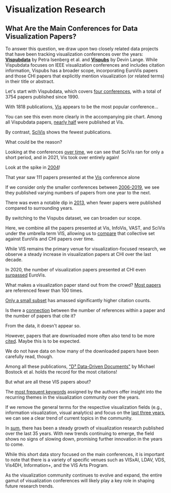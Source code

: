 # Visualization Research

## What Are the Main Conferences for Data Visualization Papers?

To answer this question, we draw upon two closely related data projects that have been tracking visualization conferences over the years: **<a href="https://sites.google.com/site/vispubdata/home">Vispubdata</a>** by Petra Isenberg et al. and **<a href="https://vispubs.com/">Vispubs</a>** by Devin Lange. While Vispubdata focuses on IEEE visualization conferences and includes citation information, Vispubs has a broader scope, incorporating EuroVis papers and those CHI papers that explicitly mention visualization (or related terms) in their title or abstract.

Let's start with Vispubdata, which covers [four conferences](vis/#IEEEvis_countPerConf&col=%23FF00D3&yax=0;2000&line=&ann=&high=), with a total of 3754 papers published since 1990.


With 1818 publications, [Vis](vis/#IEEEvis_countPerConf&col=%23FF00D3&yax=0;2000&line=InfoVis;0.7;Vis;0.8;1898.1;0;1841.1;0&ann=VAST%3B0%3B1866.6%3B0%3B1818&high=Vis;1818) appears to be the most popular conference...


You can see this even more clearly in the accompanying pie chart. Among all Vispubdata papers, [nearly half](vis/#IEEEvis_countPerConf_pie&col=%23FF00D3&line=&ann=&high=) were published at Vis.


By contrast, [SciVis](vis/#IEEEvis_countPerConf_pie&col=%23FF00D3&line=&ann=&high=305;SciVis;305) shows the fewest publications. 

What could be the reason?


Looking at the conferences [over time](vis/#IEEEvis_overTime&col=%23FF00D3&yax=0;179.6&line=&ann=&high=), we can see that SciVis ran for only a short period, and in 2021, Vis took over entirely again!


Look at the spike in [2004](vis/#IEEEvis_overTime&col=%23FF00D3&yax=0;179.6&line=2001;0.8;2003;0.7;169.6;0;172.1;0&ann=2000%3B0.7%3B165.5%3B0%3B174&high=)!


That year saw 111 papers presented at the [Vis](vis/#IEEEvis_overTime&col=%23FF00D3&yax=0;180&line=2002;0.4;2004;0.4;130.5;0;114.9;0&ann=1999%3B0.9%3B130.3%3B0%3BVis%3A%20111&high=2004;111;Vis) conference alone


If we consider only the smaller conferences between [2006-2019](vis/#IEEEvis_smallerConf), we see they published varying numbers of papers from one year to the next.


There was even a notable dip in [2013](vis/#IEEEvis_smallerConf&col=%23FF00D3&yax=0;70&xax=2009;2017&line=2013;0;2013;0;0;0;70;0&ann=&high=2013;31;SciVis), when fewer papers were published compared to surrounding years.


By switching to the Vispubs dataset, we can broaden our scope. 

Here, we combine all the papers presented at Vis, InfoVis, VAST, and SciVis under the umbrella term VIS, allowing us to [compare](vis/#vispubs_overTime) that collective set against EuroVis and CHI papers over time.


While VIS remains the primary venue for visualization-focused research, we observe a steady increase in visualization papers at CHI over the last decade. 

In 2020, the number of visualization papers presented at CHI even [surpassed](vis/#vispubs_overTime&col=%23FF00D3&yax=0;180&xax=2006;2024&line=2019.98;0;2019.99;0;0;0;180;0&ann=&high=2019.94;56.56) EuroVis.


What makes a visualization paper stand out from the crowd? [Most papers](vis/#IEEEvis_citationHisto&col=%23FF00D3&yax=0;4000&line=&ann=&high=0%20%E2%80%93%20100;3532) are referenced fewer than 100 times.


[Only a small subset](vis/#IEEEvis_citationHisto&col=%23FF00D3&yax=0;209&line=0;0;2,0;0;2,0;0;2&ann=200%3B0.8%3B33.3%3B0%3B27%2C100%3B0.9%3B176%3B0%3B172&high=) has amassed significantly higher citation counts.


Is there a [connection](vis/#IEEEvis_citeAndCited) between the number of references within a paper and the number of papers that cite it?

From the data, it doesn't appear so.


However, papers that are downloaded more often also tend to be more [cited](vis/#IEEEvis_downloadsAndCited&col=%23FF00D3&yax=0;800&xax=0;15000&line=&ann=&high=). Maybe this is to be expected. 

We do not have data on how many of the downloaded papers have been carefully read, though.


Among all these publications, ["D³ Data-Driven Documents"](vis/#IEEEvis_downloadsAndCited&col=%23FF00D3&yax=0;2200&xax=0;27985.1&line=11523.36;0;10893.95;0;1745.6;0;2028.4;0&ann=11295.1%3B0%3B1644.3%3B0%3BD³%20Data-Driven%20Documents&high=10871;2061) by Michael Bostock et al. holds the record for the most citations!


But what are all these VIS papers about? 

The [most frequent keywords](vis/#vispubs_topKeywords&col=%23FF00D3&xax=0;260.4&line=&ann=&high=) assigned by the authors offer insight into the recurring themes in the visualization community over the years.


If we remove the general terms for the respective visualization fields (e.g., information visualization, visual analytics) and focus on the [last three years](vis/#vispubs_topKeywordsRecently), we can see a clear trend of current topics in the community.


In [sum](vis/#vispubs_overTimeSum&col=%2300F05E&yax=0;280&xax=1989.99;2024&line=&ann=&high=), there has been a steady growth of visualization research published over the last 35 years. With new trends continuing to emerge, the field shows no signs of slowing down, promising further innovation in the years to come.

While this short data story focused on the main conferences, it is important to note that there is a variety of specific venues such as VISxAI, LDAV, VDS, Vis4DH, Information+, and the VIS Arts Program.

As the visualization community continues to evolve and expand, the entire gamut of visualization conferences will likely play a key role in shaping future research trends.
